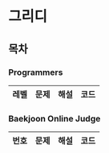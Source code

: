 # 그리디

## 목차

### Programmers

<table>
<thead>
  <tr>
    <th>레벨</th>
    <th>문제</th>
    <th>해설</th>
    <th>코드</th>
  </tr>
</thead>
<tbody>
  <!-- 레벨 & 문제번호 순으로 정렬한다. -->
  <!--
  <tr>
    <td>Level 레벨</td>
    <td><a href="문제링크">문제제목</a></td>
    <td><a href="해설링크">알고리즘분류</a></td>
    <td><a href="코드링크">C++</a></td>
  </tr>
  -->
</tbody>
</table>

### Baekjoon Online Judge

<table>
<thead>
  <tr>
    <th>번호</th>
    <th>문제</th>
    <th>해설</th>
    <th>코드</th>
  </tr>
</thead>
<tbody>
  <!-- 문제번호 순으로 정렬한다. -->
  <!--
  <tr>
    <td>번호</td>
    <td><a href="문제링크">문제제목</a></td>
    <td><a href="해설링크">알고리즘분류</a></td>
    <td><a href="코드링크">C++</a></td>
  </tr>
  -->
</tbody>
</table>
